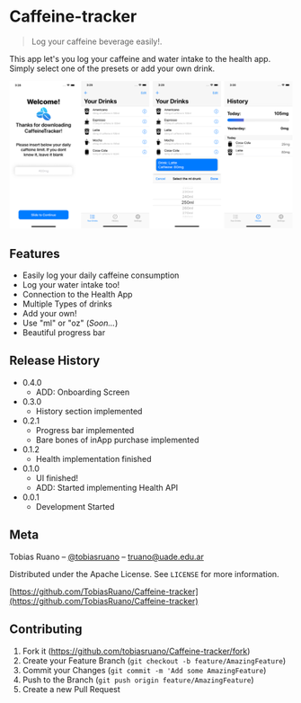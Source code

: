 # Caffeine-tracker
> Log your caffeine beverage easily!.

This app let's you log your caffeine and water intake to the health app. Simply select one of the presets or add your own drink.

![](header.png)

## Features
* Easily log your daily caffeine consumption
* Log your water intake too!
* Connection to the Health App
* Multiple Types of drinks
* Add your own!
* Use "ml" or "oz" (*Soon...*)
* Beautiful progress bar

## Release History

* 0.4.0
  * ADD: Onboarding Screen
* 0.3.0
  * History section implemented
* 0.2.1
  * Progress bar implemented
  * Bare bones of inApp purchase implemented
* 0.1.2
  * Health implementation finished
* 0.1.0
  * UI finished!
  * ADD: Started implementing Health API
* 0.0.1
  * Development Started

## Meta

Tobias Ruano – [@tobiasruano](https://twitter.com/tobiasruano) – truano@uade.edu.ar

Distributed under the Apache License. See ``LICENSE`` for more information.

[https://github.com/TobiasRuano/Caffeine-tracker](https://github.com/TobiasRuano/Caffeine-tracker)

## Contributing

1. Fork it (<https://github.com/tobiasruano/Caffeine-tracker/fork>)
2. Create your Feature Branch (```git checkout -b feature/AmazingFeature```)
3. Commit your Changes (```git commit -m 'Add some AmazingFeature```)
4. Push to the Branch (```git push origin feature/AmazingFeature```)
5. Create a new Pull Request
